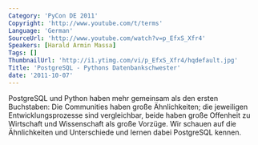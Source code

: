 ```yaml
---
Category: 'PyCon DE 2011'
Copyright: 'http://www.youtube.com/t/terms'
Language: 'German'
SourceUrl: 'http://www.youtube.com/watch?v=p_EfxS_Xfr4'
Speakers: [Harald Armin Massa]
Tags: []
ThumbnailUrl: 'http://i1.ytimg.com/vi/p_EfxS_Xfr4/hqdefault.jpg'
Title: 'PostgreSQL - Pythons Datenbankschwester'
date: '2011-10-07'
---
```

PostgreSQL und Python haben mehr gemeinsam als den ersten Buchstaben: Die Communities haben große Ähnlichkeiten; die jeweiligen Entwicklungsprozesse sind vergleichbar, beide haben große Offenheit zu Wirtschaft und Wissenschaft als große Vorzüge. Wir schauen auf die Ähnlichkeiten und Unterschiede und lernen dabei PostgreSQL kennen.